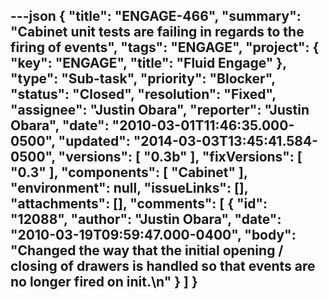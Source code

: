 ---json
{
  "title": "ENGAGE-466",
  "summary": "Cabinet unit tests are failing in regards to the firing of events",
  "tags": "ENGAGE",
  "project": {
    "key": "ENGAGE",
    "title": "Fluid Engage"
  },
  "type": "Sub-task",
  "priority": "Blocker",
  "status": "Closed",
  "resolution": "Fixed",
  "assignee": "Justin Obara",
  "reporter": "Justin Obara",
  "date": "2010-03-01T11:46:35.000-0500",
  "updated": "2014-03-03T13:45:41.584-0500",
  "versions": [
    "0.3b"
  ],
  "fixVersions": [
    "0.3"
  ],
  "components": [
    "Cabinet"
  ],
  "environment": null,
  "issueLinks": [],
  "attachments": [],
  "comments": [
    {
      "id": "12088",
      "author": "Justin Obara",
      "date": "2010-03-19T09:59:47.000-0400",
      "body": "Changed the way that the initial opening / closing of drawers is handled so that events are no longer fired on init.\n"
    }
  ]
}
---

        